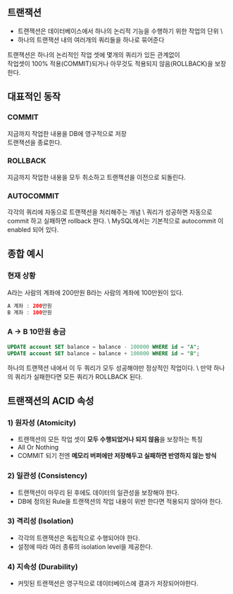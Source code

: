 ## 트랜잭션
- 트랜잭션은 데이터베이스에서 하나의 논리적 기능을 수행하기 위한 작업의 단위 \
- 하나의 트랜잭션 내의 여러개의 쿼리들을 하나로 묶어준다

트랜잭션은 하나의 논리적인 작업 셋에 몇개의 쿼리가 있든 관계없이 \
작업셋이 100% 적용(COMMIT)되거나 아무것도 적용되지 않음(ROLLBACK)을 보장한다.

## 대표적인 동작
### COMMIT

지금까지 작업한 내용을 DB에 영구적으로 저장\
트랜잭션을 종료한다.

### ROLLBACK

지금까지 작업한 내용을 모두 취소하고 트랜잭션을 이전으로 되돌린다.

### AUTOCOMMIT
각각의 쿼리에 자동으로 트랜잭션을 처리해주는 개념 \ 
쿼리가 성공하면 자동으로 commit 하고 실패하면 rollback 한다. \ 
MySQL에서는 기본적으로 autocommit 이 enabled 되어 있다.

## 종합 예시
### 현재 상황
A라는 사람의 계좌에 200만원 B라는 사람의 계좌에 100만원이 있다.
```java
A 계좌 : 200만원
B 계좌 : 100만원
```

### A -> B 10만원 송금
```sql
UPDATE account SET balance = balance - 100000 WHERE id = "A";
UPDATE account SET balance = balance + 100000 WHERE id = "B";
```
하나의 트랜잭션 내에서 이 두 쿼리가 모두 성공해야만 정상적인 작업이다. \ 
만약 하나의 쿼리가 실패한다면 모든 쿼리가 ROLLBACK 된다.

## 트랜잭션의 ACID 속성
### 1) 원자성 (Atomicity)

- 트랜잭션의 모든 작업 셋이 **모두 수행되었거나 되지 않음**을 보장하는 특징
- All Or Nothing
- COMMIT 되기 전엔 **메모리 버퍼에만 저장해두고 실패하면 반영하지 않는 방식**

### 2) 일관성 (Consistency)

- 트랜잭션이 마무리 된 후에도 데이터의 일관성을 보장해야 한다.
- DB에 정의된 Rule을 트랜잭션의 작업 내용이 위반 한다면 적용되지 않아야 한다.

### 3) 격리성 (Isolation)

- 각각의 트랜잭션은 독립적으로 수행되어야 한다.
- 설정에 따라 여러 종류의 isolation level을 제공한다.

### 4) 지속성 (Durability)

- 커밋된 트랜잭션은 영구적으로 데이터베이스에 결과가 저장되어야한다.
